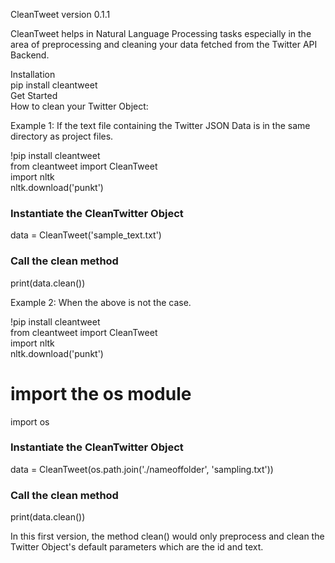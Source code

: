 CleanTweet version 0.1.1

CleanTweet helps in Natural Language Processing tasks especially in the area of preprocessing and cleaning your data 
fetched from the Twitter API Backend.

Installation <br/>
pip install cleantweet <br/>
Get Started <br/>
How to clean your Twitter Object:

Example 1: If the text file containing the Twitter JSON Data is in the same directory as project files.

!pip install cleantweet <br/>
from cleantweet import CleanTweet <br/>
import nltk <br/>
nltk.download('punkt')

### Instantiate the CleanTwitter Object
data = CleanTweet('sample_text.txt')

### Call the clean method
print(data.clean())

Example 2: When the above is not the case.

!pip install cleantweet <br/>
from cleantweet import CleanTweet <br/>
import nltk <br/>
nltk.download('punkt')
# import the os module
import os

### Instantiate the CleanTwitter Object
data = CleanTweet(os.path.join('./nameoffolder', 'sampling.txt'))

### Call the clean method
print(data.clean())

In this first version, the method clean() would only preprocess and clean the Twitter Object's default parameters which 
are the id and text.